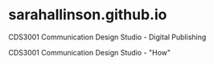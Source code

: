 # sarahallinson.github.io
CDS3001 Communication Design Studio - Digital Publishing

CDS3001 Communication Design Studio - "How"
